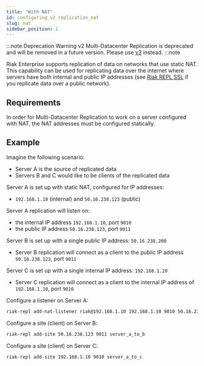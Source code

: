 ```yaml
---
title: "With NAT"
id: configuring_v2_replication_nat
slug: nat 
sidebar_position: 1
---
```


[config v2 ssl]: /docs/configuring/v2-multi-datacenter/ssl

:::note Deprecation Warning
v2 Multi-Datacenter Replication is deprecated and will be removed in a future version. Please use [v3](/docs/configuring/v3-multi-datacenter/nat/) instead.
:::note

Riak Enterprise supports replication of data on networks that use static
NAT. This capability can be used for replicating data over the internet
where servers have both internal and public IP addresses (see [Riak
REPL SSL][config v2 ssl] if you replicate data over a public network).

## Requirements

In order for Multi-Datacenter Replication to work on a server configured
with NAT, the NAT addresses must be configured statically.

## Example

Imagine the following scenario:

* Server A is the source of replicated data
* Servers B and C would like to be clients of the replicated data

Server A is set up with static NAT, configured for IP addresses:

  * `192.168.1.10` (internal) and `50.16.238.123` (public)

Server A replication will listen on:

  * the internal IP address `192.168.1.10`, port `9010`
  * the public IP address `50.16.238.123`, port `9011`

Server B is set up with a single public IP address: `50.16.238.200`

  * Server B replication will connect as a client to the public IP
    address `50.16.238.123`, port `9011`

Server C is set up with a single internal IP address: `192.168.1.20`

  * Server C replication will connect as a client to the internal IP
    address of `192.168.1.10`, port `9010`

Configure a listener on Server A:

```bash
riak-repl add-nat-listener riak@192.168.1.10 192.168.1.10 9010 50.16.238.123 9011
```

Configure a site (client) on Server B:

```bash
riak-repl add-site 50.16.238.123 9011 server_a_to_b
```

Configure a site (client) on Server C:

```bash
riak-repl add-site 192.168.1.10 9010 server_a_to_c
```
